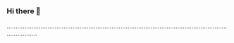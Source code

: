 ### Hi there 👋

.............................................................................................................................................